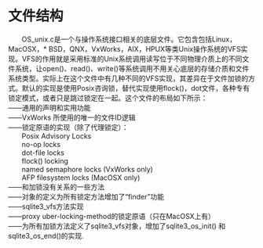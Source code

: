 # 文件结构
&nbsp;&nbsp;&nbsp;&nbsp;&nbsp;&nbsp;&nbsp;OS\_unix.c是一个与操作系统接口相关的底层文件。它包含包括Linux，MacOSX，\* BSD，QNX，VxWorks，AIX，HPUX等类Unix操作系统的VFS实现。VFS的作用就是采用标准的Unix系统调用读写位于不同物理介质上的不同文件系统，让open()、read()、write()等系统调用不用关心底层的存储介质和文件系统类型。实际上在这个文件中有几种不同的VFS实现，其差异在于文件加锁的方式。默认的实现是使用Posix咨询锁，替代实现使用flock()，dot文件，各种专有锁定模式，或者只是跳过锁定在一起。这个文件的布局如下所示：<br>
——通用的声明和实用功能 <br>
——VxWorks 所使用的唯一的文件ID逻辑<br>
——锁定原语的实现（除了代理锁定）：<br>
&nbsp;&nbsp;&nbsp;&nbsp;&nbsp;&nbsp;&nbsp;Posix Advisory Locks<br>
	&nbsp;&nbsp;&nbsp;&nbsp;&nbsp;&nbsp;&nbsp;no-op locks<br>
&nbsp;&nbsp;&nbsp;&nbsp;&nbsp;&nbsp;&nbsp;dot-file locks<br>
&nbsp;&nbsp;&nbsp;&nbsp;&nbsp;&nbsp;&nbsp;flock() locking<br>
&nbsp;&nbsp;&nbsp;&nbsp;&nbsp;&nbsp;&nbsp;named semaphore locks (VxWorks only)<br>
&nbsp;&nbsp;&nbsp;&nbsp;&nbsp;&nbsp;&nbsp;AFP filesystem locks (MacOSX only)<br>
——和加锁没有关系的一些方法<br>
——对象的定义为所有锁定方法增加了“finder”功能<br>
——sqlite3_vfs方法实现<br>
——proxy uber-locking-method的锁定原语（只在MacOSX上有）<br>
——为所有加锁方法定义了sqlite3\_vfs对象，增加了sqlite3\_os\_init() 和 sqlite3\_os\_end()的实现.
